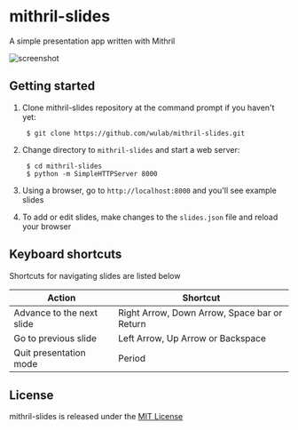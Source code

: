# mithril-slides
A simple presentation app written with Mithril

![screenshot](https://cloud.githubusercontent.com/assets/592709/9593817/aa07ba02-507d-11e5-980c-b53e90f1598f.png)

## Getting started
1. Clone mithril-slides repository at the command prompt if you haven't yet:

        $ git clone https://github.com/wulab/mithril-slides.git

2. Change directory to `mithril-slides` and start a web server:

        $ cd mithril-slides
        $ python -m SimpleHTTPServer 8000

3. Using a browser, go to `http://localhost:8000` and you'll see example slides

4. To add or edit slides, make changes to the `slides.json` file and reload your browser

## Keyboard shortcuts
Shortcuts for navigating slides are listed below

Action | Shortcut
------ | --------
Advance to the next slide | Right Arrow, Down Arrow, Space bar or Return
Go to previous slide | Left Arrow, Up Arrow or Backspace
Quit presentation mode | Period

## License
mithril-slides is released under the [MIT License](http://www.opensource.org/licenses/MIT)
